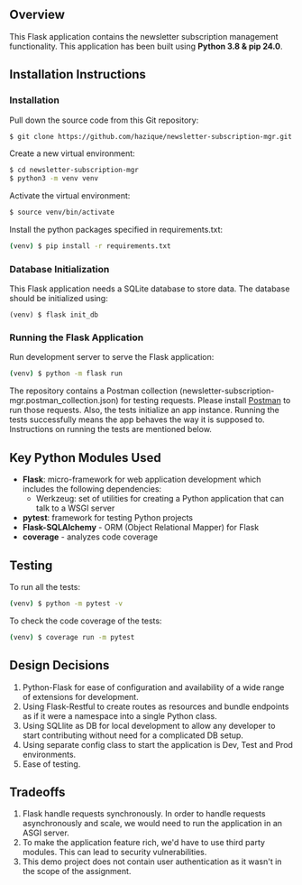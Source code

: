 ## Overview

This Flask application contains the newsletter subscription management functionality. This application has been built using **Python 3.8 & pip 24.0**.

## Installation Instructions

### Installation

Pull down the source code from this Git repository:

```sh
$ git clone https://github.com/hazique/newsletter-subscription-mgr.git
```

Create a new virtual environment:

```sh
$ cd newsletter-subscription-mgr
$ python3 -m venv venv
```

Activate the virtual environment:

```sh
$ source venv/bin/activate
```

Install the python packages specified in requirements.txt:

```sh
(venv) $ pip install -r requirements.txt
```

### Database Initialization

This Flask application needs a SQLite database to store data.  The database should be initialized using:

```
(venv) $ flask init_db
```

### Running the Flask Application

Run development server to serve the Flask application:

```sh
(venv) $ python -m flask run
```

The repository contains a Postman collection (newsletter-subscription-mgr.postman_collection.json) for testing requests. Please install [Postman](https://www.postman.com/downloads/) to run those requests. Also, the tests initialize an app instance. Running the tests successfully means the app behaves the way it is supposed to. Instructions on running the tests are mentioned below.

## Key Python Modules Used

* **Flask**: micro-framework for web application development which includes the following dependencies:
  * Werkzeug: set of utilities for creating a Python application that can talk to a WSGI server
* **pytest**: framework for testing Python projects
* **Flask-SQLAlchemy** - ORM (Object Relational Mapper) for Flask
* **coverage** - analyzes code coverage


## Testing

To run all the tests:

```sh
(venv) $ python -m pytest -v
```

To check the code coverage of the tests:

```sh
(venv) $ coverage run -m pytest
```


## Design Decisions
1. Python-Flask for ease of configuration and availability of a wide range of extensions for development.
2. Using Flask-Restful to create routes as resources and bundle endpoints as if it were a namespace into a single Python class.
3. Using SQLlite as DB for local development to allow any developer to start contributing without need for a complicated DB setup.
4. Using separate config class to start the application is Dev, Test and Prod environments.
5. Ease of testing.

## Tradeoffs
1. Flask handle requests synchronously. In order to handle requests asynchronously and scale, we would need to run the application in an ASGI server.
2. To make the application feature rich, we'd have to use third party modules. This can lead to security vulnerabilities.
3. This demo project does not contain user authentication as it wasn't in the scope of the assignment.